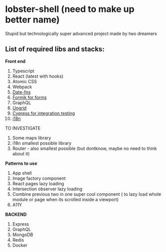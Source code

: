 # lobster-shell (need to make up better name)
Stupid but technologically super advanced project made by two dreamers

## List of required libs and stacks:


**Front end**

1. Typescript
2. React (latest with hooks)
3. Atomic CSS
4. Webpack
5. [Date-fns](https://github.com/date-fns/date-fns "date-fns")
6. [Formik for forms](https://github.com/jaredpalmer/formik "formik")
7. GraphQL
8. [Ungrid](https://github.com/chrisnager/ungrid/blob/gh-pages/ungrid.min.css "ungrid")
9. [Cypress for integration testing](https://www.cypress.io/ "Cypress")
10. [i18n](https://github.com/yankouskia/localize-react 'localize-react')

TO INVESTIGATE
1. Some maps library
2. i18n smallest possible library
3. Router - also smallest possible (but dontknow, maybe no need to think about it)

**Patterns to use**

1. App shell
2. Image factory component
3. React pages lazy loading
4. Intersection observer lazy loading
5. Combine previous two in one super cool component ( to lazy load whole module or page when its scrolled inside a viewport)
6. A11Y

**BACKEND**

1. Express
2. GraphQL
3. MongoDB
4. Redis
5. Docker
